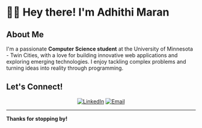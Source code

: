 # 👋🏼 Hey there! I'm Adhithi Maran

## About Me
I'm a passionate **Computer Science student** at the University of Minnesota - Twin Cities, with a love for building innovative web applications and exploring emerging technologies. I enjoy tackling complex problems and turning ideas into reality through programming.

## Let's Connect!

<div align="center">
  
[![LinkedIn](https://img.shields.io/badge/-LinkedIn-0077B5?style=for-the-badge&logo=linkedin&logoColor=white)](https://linkedin.com/in/adhithimaran)
[![Email](https://img.shields.io/badge/-Email-D14836?style=for-the-badge&logo=gmail&logoColor=white)](mailto:adhithimaran@gmail.com)

</div>


---
**Thanks for stopping by!**

</div>
